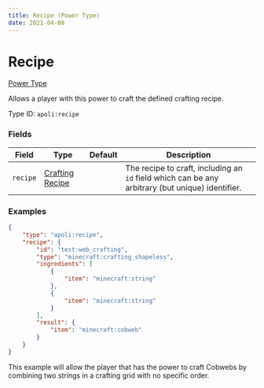 ```yaml
---
title: Recipe (Power Type)
date: 2021-04-08
---
```


# Recipe

[Power Type](../power_types.md)

Allows a player with this power to craft the defined crafting recipe.

Type ID: `apoli:recipe`

### Fields

Field  | Type | Default | Description
-------|------|---------|------------
`recipe` | [Crafting Recipe](../data_types/crafting_recipe.md) | | The recipe to craft, including an `id` field which can be any arbitrary (but unique) identifier.

### Examples

```json
{
	"type": "apoli:recipe",
	"recipe": {
		"id": "test:web_crafting",
		"type": "minecraft:crafting_shapeless",
		"ingredients": [
			{
				"item": "minecraft:string"
			},
			{
				"item": "minecraft:string"
			}
		],
		"result": {
			"item": "minecraft:cobweb"
		}
	}
}
```

This example will allow the player that has the power to craft Cobwebs by combining two strings in a crafting grid with no specific order.

